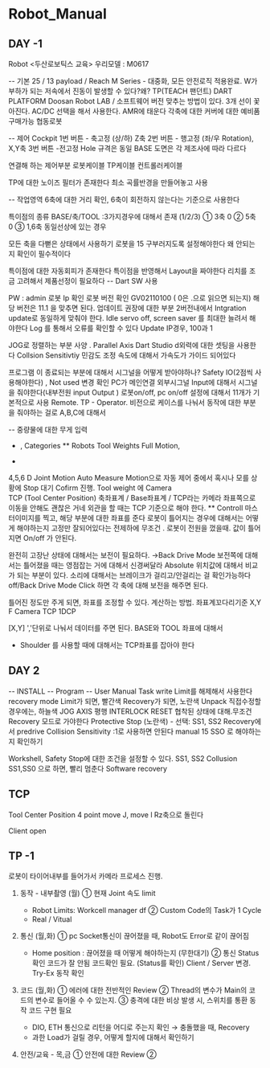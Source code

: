 # Robot_Manual
## DAY -1 
Robot
<두산로보틱스 교육>
우리모델 : M0617

-- 기본
25 / 13 payload / Reach
M Series - 대중화, 모든 안전로직 적용완료. 
W가 부하가 되는 
저속에서 진동이 발생할 수 있다?왜?
TP(TEACH 팬던트) 
DART PLATFORM 
Doosan Robot LAB / 소프트웨어 버전 맞추는 방법이 있다.
3개 선이 꽃아진다.
AC/DC 선택을 해서 사용한다. 
AMR에 태운다
각축에 대한 커버에 대한 예비품 구매가능
협동로봇

-- 제어
Cockpit 
1번 버튼 - 축고정 (상/하) Z축
2번 버튼 - 행고정 (좌/우 Rotation), X,Y축 
3번 버튼 -전고정 
Hole 규격은 동일
BASE 도면은 각 제조사에 따라 다르다 

연결해 하는 제어부분
로봇케이블
TP케이블
컨트롤러케이블

TP에 대한 노이즈 필터가 존재한다
최소 곡률반경을 만들어놓고 사용

-- 작업영역 
6축에 대한 거리 확인, 6축이 회전하지 않는다는 기준으로 사용한다

특이점의 종류
BASE/축/TOOL
:3가지경우에 대해서 존재
(1/2/3)
① 3축 0
② 5축 0
③ 1,6축 동일선상에 있는 경우 

모든 축을 다뻗은 상태에서 사용하기
로봇을 15 구부러지도록 설정해야한다 
왜 안되는지 확인이 필수적이다 

특이점에 대한 자동회피가 존재한다
특이점을 반영해서 Layout을 짜야한다
리치를 조금 고려해서 제품선정이 필요하다 
-- Dart SW 사용
 
PW : admin
로봇 Ip 확인 
로봇 버전 확인 GV02110100 ( 0은 .으로 읽으면 되는지) 해당 버전은 11.1 을 맞추면 된다. 
업데이트 권장에 대한 부분 2버전내에서 Intgration update로 동일하게 맞춰야 한다. 
Idle servo off,
screen saver 를 최대한 늘려서 해야한다
Log 를 통해서 오류를 확인할 수 있다 
Update
IP경우, 100과 1

JOG로 정렬하는 부분 사양 . Parallel  Axis
Dart Studio d외력에 대한 셋팅을 사용한다
Collsion Sensitivtiy 민감도 조정
속도에 대해서 가속도가 가이드 되어있다

프로그램 이 종료되는 부분에 대해서 
시그널을 어떻게 받아야하나?
Safety IO(2점씩 사용해야한다) , Not used 변경 확인
PC가 메인연결 
외부시그널 Input에 대해서 시그널을 줘야한다(내부전원 input Output ) 
로봇on/off, pc on/off 
설정에 대해서 11개가 기본적으로 사용
Remote.
TP - Operator. 
비전으로 케이스를 나눠서 동작에 대한 부분을 줘야하는 걸로
A,B,C에 대해서 

-- 중량물에 대한 무게 입력
+ , Categories
** Robots 
Tool Weights 
Full Motion, 
*

4,5,6 D Joint Motion
Auto Measure Motion으로 자동 제어 중에서 혹시나 모를 상황에 Stop 대기 
Cofirm 진행.
Tool weight 에 Camera  
TCP (Tool Center Position) 
축좌표계 / Base좌표계 / TCP라는 카메라 좌표쪽으로 이동을 안해도 괜찮은 거네
외관을 할 때는 TCP 기준으로 해야 한다. 
**
Controll 
마스터이미지를 찍고, 해당 부분에 대한 좌표를 준다 
로봇이 틀어지는 경우에 대해서는 어떻게 해야하는지 
고정만 잘되어있다는 전제하에 무조건 . 
로봇이 전원을 껐을때. 값이 틀어지면 On/off 가 안된다. 

완전히 고장난 상태에 대해서는 보전이 필요하다. →Back Drive Mode 
보전쪽에 대해서는 틀어졌을 때는 영점잡는 거에 대해서 신경써달라 
Absolute 위치값에 대해서 비교가 되는 부분이 있다. 
소리에 대해서는 브레이크가 걸리고/안걸리는 걸 확인가능하다 
off/Back Drive Mode Click 
하면 각 축에 대해 보전을 해주면 된다.

틀어진 정도만 주게 되면, 좌표를 조정할 수 있다. 
계산하는 방법. 좌표계꼬다리기준 X,Y F
Camera TCP 1DCP

[X,Y] ','단위로 나눠서 데이터를 주면 된다. 
BASE와 TOOL 좌표에 대해서 

* Shoulder 를 사용할 때에 대해서는 TCP좌표를 잡아야 한다

## DAY 2
-- INSTALL
-- Program
-- User Manual 
Task write 
Limit를 해제해서 사용한다 recovery mode
Limit가 되면, 빨간색
Recovery가 되면, 노란색 
Unpack 
직접수정할 경우에는, 하늘색
JOG AXIS 평행
INTERLOCK RESET 
협착된 상태에 대해.무조건 Recovery 모드로 가야한다
Protective Stop (노란색) - 선택: SS1, SS2
Recovery에서 predrive
Collision Sensitivity :1로 사용하면 안된다
manual 15 SSO 로 해야하는지 확인하기 

Workshell, Safety Stop에 대한 조건을 설정할 수 있다. 
SS1, SS2
Collusion SS1,SS0 으로 하면, 빨리 멈춘다
Software recovery

## TCP
Tool Center Position 
4 point
move J, move l
Rz축으로 돌린다 

Client open 


## TP -1 
로봇이 타이어내부를 들어가서 카메라 프로세스 진행. 

1. 동작 - 내부촬영 (월)
   ① 현재 Joint 속도 limit
   - Robot Limits: Workcell manager df
   ② Custom Code의 Task가 1 Cycle
   - Real / Vitual
   
2. 통신 (월,화)
   ① pc Socket통신이 끊어졌을 때, Robot도 Error로 같이 끊어짐
   - Home position : 끊어졌을 때 어떻게 해야하는지 (무한대기) 
   ② 통신 Status 확인 코드가 잘 안됨
     코드확인 필요.  (Status를 확인) Client / Server 변경. Try-Ex 동작 확인 
     
4. 코드 (월,화)
   ① 에러에 대한 전반적인 Review
   ② Thread의 변수가 Main의 코드의 변수로 들어올 수 수 있는지.
   ③ 충격에 대한 비상 발생 시, 스위치를 통환 동작 코드 구현 필요
   - DIO, ETH 통신으로 리턴을 어디로 주는지 확인 → 충돌했을 때, Recovery
   - 과한 Load가 걸릴 경우, 어떻게 할지에 대해서 확인하기 
   
6. 안전/교육  - 목,금
   ① 안전에 대한 Review
   ② 
